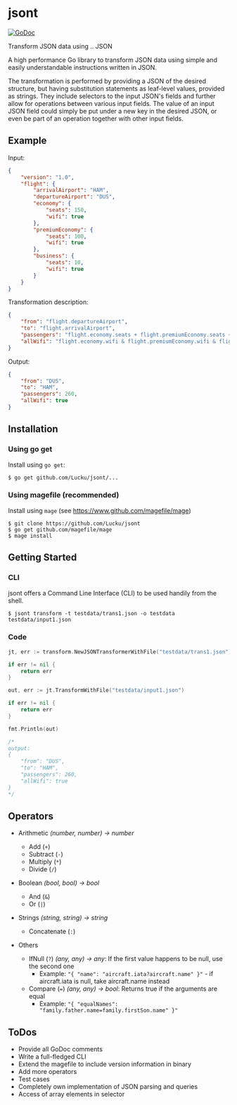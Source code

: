 # jsont
[![GoDoc](https://godoc.org/github.com/Lucku/jsont?status.svg)](https://godoc.org/github.com/Lucku/jsont)

Transform JSON data using .. JSON

A high performance Go library to transform JSON data using simple and easily understandable instructions written in JSON.

The transformation is performed by providing a JSON of the desired structure, but having substitution statements as leaf-level values, provided as strings. They include selectors to the input JSON's fields and further allow for operations between various
input fields. The value of an input JSON field could simply be put under a new key in the desired JSON, or even be part of an operation together with other input fields.

## Example

Input:
```json
{
    "version": "1.0",
    "flight": {
        "arrivalAirport": "HAM",
        "departureAirport": "DUS",
        "economy": {
            "seats": 150,
            "wifi": true
        },
        "premiumEconomy": {
            "seats": 100,
            "wifi": true
        },
        "business": {
            "seats": 10,
            "wifi": true
        }
    }
}
```

Transformation description:
```json
{
    "from": "flight.departureAirport",
    "to": "flight.arrivalAirport",
    "passengers": "flight.economy.seats + flight.premiumEconomy.seats + flight.business.seats",
    "allWifi": "flight.economy.wifi & flight.premiumEconomy.wifi & flight.business.wifi"
}
```

Output:
```json
{
    "from": "DUS",
    "to": "HAM",
    "passengers": 260,
    "allWifi": true
}
```

## Installation

### Using go get

Install using `go get`:

```
$ go get github.com/Lucku/jsont/...
```

### Using magefile (recommended)

Install using `mage` (see https://www.github.com/magefile/mage)

```
$ git clone https://github.com/Lucku/jsont
$ go get github.com/magefile/mage
$ mage install
```

## Getting Started

### CLI

jsont offers a Command Line Interface (CLI) to be used handily from the shell.

```
$ jsont transform -t testdata/trans1.json -o testdata testdata/input1.json
```

### Code

```go
jt, err := transform.NewJSONTransformerWithFile("testdata/trans1.json")

if err != nil {
    return err
}

out, err := jt.TransformWithFile("testdata/input1.json")

if err != nil {
    return err
}

fmt.Println(out)

/* 
output: 
{
    "from": "DUS",
    "to": "HAM",
    "passengers": 260,
    "allWifi": true
}
*/
```

## Operators

- Arithmetic *(number, number) -> number*
  - Add (`+`)
  - Subtract (`-`)
  - Multiply (`*`)
  - Divide (`/`)

- Boolean *(bool, bool) -> bool*
  - And (`&`)
  - Or (`|`)

- Strings *(string, string) -> string*
  - Concatenate (`:`)

- Others
  - IfNull (`?`) *(any, any) -> any*: If the first value happens to be null, use the second one
    - Example: `"{ "name": "aircraft.iata?aircraft.name" }"` - if aircraft.iata is null, take aircraft.name instead
  - Compare (`=`) *(any, any) -> bool*: Returns true if the arguments are equal
    - Example: `"{ "equalNames": "family.father.name=family.firstSon.name" }"`

## ToDos

- Provide all GoDoc comments
- Write a full-fledged CLI
- Extend the magefile to include version information in binary
- Add more operators
- Test cases
- Completely own implementation of JSON parsing and queries
- Access of array elements in selector